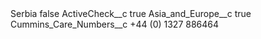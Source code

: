 <?xml version="1.0" encoding="UTF-8"?>
<CustomMetadata xmlns="http://soap.sforce.com/2006/04/metadata" xmlns:xsi="http://www.w3.org/2001/XMLSchema-instance" xmlns:xsd="http://www.w3.org/2001/XMLSchema">
    <label>Serbia</label>
    <protected>false</protected>
    <values>
        <field>ActiveCheck__c</field>
        <value xsi:type="xsd:boolean">true</value>
    </values>
    <values>
        <field>Asia_and_Europe__c</field>
        <value xsi:type="xsd:boolean">true</value>
    </values>
    <values>
        <field>Cummins_Care_Numbers__c</field>
        <value xsi:type="xsd:string">+44 (0) 1327 886464</value>
    </values>
</CustomMetadata>
